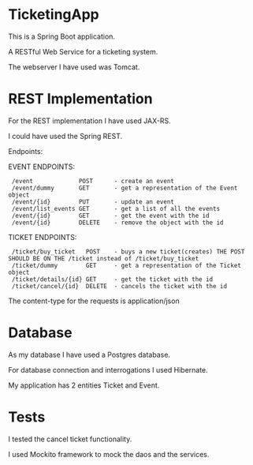 # TicketingApp
  This is a Spring Boot application.
  
  A RESTful Web Service for a ticketing system.
  
  The webserver I have used was Tomcat.
  
  
# REST Implementation
  For the REST implementation I have used JAX-RS.
  
  I could have used the Spring REST.
  
  Endpoints:
  
  EVENT ENDPOINTS:
  
     /event             POST      - create an event
     /event/dummy       GET       - get a representation of the Event object
     /event/{id}        PUT       - update an event
     /event/list_events GET       - get a list of all the events
     /event/{id}        GET       - get the event with the id
     /event/{id}        DELETE    - remove the object with the id
     
  TICKET ENDPOINTS:
  
     /ticket/buy_ticket   POST    - buys a new ticket(creates) THE POST SHOULD BE ON THE /ticket instead of /ticket/buy_ticket 
     /ticket/dummy        GET     - get a representation of the Ticket object
     /ticket/details/{id} GET     - get the ticket with the id
     /ticket/cancel/{id}  DELETE  - cancels the ticket with the id
  
  The content-type for the requests is application/json
  
# Database 
  As my database I have used a Postgres database.
  
  For database connection and interrogations I used Hibernate.
  
  My application has 2 entities Ticket and Event.
  
  
# Tests
  I tested the cancel ticket functionality.
  
  I used Mockito framework to mock the daos and the services.
